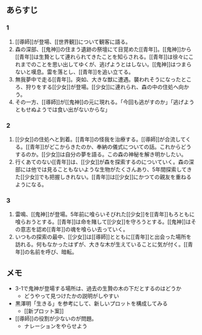## あらすじ
### 1
1. [[導師]]が登場、[[世界観]]について観客に語る。
2. 森の深部、[[鬼神]]の住まう遺跡の祭壇にて目覚めた[[青年]]。[[鬼神]]から[[青年]]は生贄として連れられてきたことを知らされる。[[青年]]は徐々にこれまでのことを思い出してゆくが、逃げようとはしない。[[鬼神]]はつまらないと嘆息。雷を落とし、[[青年]]を追い立てる。
3. 無我夢中で走る[[青年]]。突如、大きな獣に遭遇。襲われそうになったところ、狩りをする[[少女]]が登場。[[少女]]に連れられ、森の中の住処へ向かう。
4. その一方、[[導師]]が[[鬼神]]の元に現れる。「今回も逃がすのか」「逃げようともせぬようでは食い出がないからな」
### 2
1. [[少女]]の住処へと到着。[[青年]]の怪我を治療する。[[導師]]が合流してくる。[[青年]]がどこからきたのか、奉納の儀式についての話。これからどうするのか。[[少女]]は自分の夢を語る。この森の神秘を解き明かしたい。
2. 行くあてのない[[青年]]は、[[少女]]が森を探索するのについていく。森の深部には他では見ることもないような生物がたくさんあり、5年間探索してきた[[少女]]でも把握しきれない。[[青年]]は[[少女]]にかつての親友を重ねるようになる。
### 3
1. 雷鳴、[[鬼神]]が登場。5年前に喰らいそびれた[[少女]]を[[青年]]もろともに喰らおうとする。[[青年]]は命を賭して[[少女]]を守ろうとする。[[鬼神]]はその意志を認め[[青年]]の魂を喰らい去っていく。
2. いつもの探索の最中、[[少女]]は[[導師]]とともに[[青年]]と出会った場所を訪れる。何もなかったはずが、大きな木が生えていることに気が付く。[[青年]]の名前を呼び、暗転。

## メモ
- 3-1で鬼神が登場する場所は、過去の生贄の木の下だとするのはどうか
	- どうやって見つけたかの説明がしやすい
- 黒澤明「生きる」を参考にして、新しいプロットを構成してみる
	- [[新プロット案]]
- [[導師]]の役割が少ないのが問題。
	- ナレーションをやらせよう
